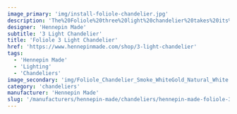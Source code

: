 ```yaml
---
image_primary: 'img/install-foliole-chandelier.jpg'
description: 'The%20Foliole%20three%20light%20chandelier%20takes%20its%20inspiration%20from%20natural%20form%20and%20balance.%20Whether%20used%20as%20an%20individual%20chandelier%20or%20as%20a%20grouping%3B%20glass%2C%20wood%20and%20metal%20create%20opportunities%20for%20limitless%20combinations%20of%20color%20and%20composition.'
designer: 'Hennepin Made'
subtitle: '3 Light Chandelier'
title: 'Foliole 3 Light Chandelier'
href: 'https://www.hennepinmade.com/shop/3-light-chandelier'
tags:
  - 'Hennepin Made'
  - 'Lighting'
  - 'Chandeliers'
image_secondary: 'img/Foliole_Chandelier_Smoke_WhiteGold_Natural_White.jpg'
category: 'chandeliers'
manufacturer: 'Hennepin Made'
slug: '/manufacturers/hennepin-made/chandeliers/hennepin-made-foliole-3-light-chandelier'
---
```

